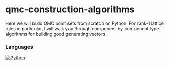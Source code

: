 # qmc-construction-algorithms

Here we will build QMC point sets from scratch on Python. For rank-1 lattice rules in particular, I will walk you through component-by-component type algorithms for building good generating vectors.

### Languages
[![Python](https://img.shields.io/badge/python-black?style=for-the-badge&logo=python)](https://github.com/kachiann)
